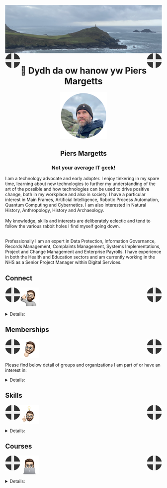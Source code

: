 <img align="center" src="/images/image.jpeg">
<img align="left" src="/images/Flag - St Piran.svg" width="48"><img align="right" src="/images/Flag - St Piran.svg" width="48"> <h1 align="center">👋 Dydh da ow hanow yw Piers Margetts</h1> 
<p align="center">
<img src="/images/PM Circle.png" width="150"></p>
<h2 align="center">Piers Margetts<br>
<h3 align="center">Not your average IT geek!</h3>        
I am a technology advocate and early adopter. I enjoy tinkering in my spare time, learning about new technologies to further my understanding of the art of the possible and how technologies can be used to drive positive change, both in my workplace and also in society. I have a particular interest in Main Frames, Artificial Intelligence, Robotic Process Automation, Quantum Computing and Cybernetics. I am also interested in Natural History, Anthropology, History and Archaeology.  <br><br>
My knowledge, skills and interests are deliberately eclectic and tend to follow the various rabbit holes I find myself going down. <br><br>

Professionally I am an expert in Data Protection, Information Governance, Records Management, Complaints Management, Systems Implementations, Project and Change Management and Enterprise Payrolls. I have experience in both the Health and Education sectors and am currently working in the NHS as a Senior Project Manager within Digital Services.

</p>


## Connect
<img align="left" src="/images/Flag - St Piran.svg" width="48"><img align="right" src="/images/Flag - St Piran.svg" width="48"> <img height="60" src="/images/connect-sticker.png">

<details>

<summary>Details:</summary>

</details>

## Memberships
<img align="left" src="/images/Flag - St Piran.svg" width="48"><img align="right" src="/images/Flag - St Piran.svg" width="48"> <img height="60" align="center" src="/images/thoughtful-sticker.png">

Please find below detail of groups and organizations I am part of or have an interest in:
<details>

<summary>Details:</summary>

[Royal Society of Arts](https://www.thersa.org/) (RSA)
<br>
[Royal Institution](https://www.rigb.org/) (Ri)
<br>
[Royal Society of Literature](https://rsliterature.org/) (RSL)
<br>
[Institute of Continuing Professional Development](https://www.cpdinstitute.org/) (iCPD)
<br>
[British Computer Society]( https://www.bcs.org/) (BCS)
<br>
[International Db2 Users Group](https://www.idug.org/home) (IDUG)
<br>
[Human Creator Alliance](https://humancreatoralliance.org/) (HCA)
<br>
[Cybernetics Society](https://cybsoc.org/)(CybS)
<br>
[Rexx Language Association](https://www.rexxla.org/) (RexxLA)
</details>

## Skills
<img align="left" src="/images/Flag - St Piran.svg" width="48"><img align="right" src="/images/Flag - St Piran.svg" width="48"> <img height="60" align="center" src="/images/ideas-sticker.png">

<details>

<summary>Details:</summary>

</details>


## Courses
<img align="left" src="/images/Flag - St Piran.svg" width="48"><img align="right" src="/images/Flag - St Piran.svg" width="48">
<img height="60" align="center" src="/images/skills-sticker.png">

<details>

<summary>Details:</summary>
<br>

### Coursera
To view my Coursera profile and acheivements please click [here](https://www.coursera.org/learner/piers-margetts)
<br>

### OpenLearn
To view my Open University OpenLearn profile and acheivements please click [here](https://www.open.edu/openlearn/profiles/zv599976)
<br>

### Credly Badges
To see all my Credly badges please click [here](https://www.credly.com/users/piers-margetts/badges)
<br>
<br>
My most recent badges:
<br>
<br>
<!--START_SECTION:badges-->
[![IBM Z Day 2025 SE - Security](https://images.credly.com/size/110x110/images/2343a488-3ea1-4107-a020-9a09f2902a31/IBM_20Z_20Day_20SE_20Security.png)](http://www.credly.com/badges/724692e9-9ac7-4773-9281-822c77def594 "IBM Z Day 2025 SE - Security")
[![IBM Z Day 2025 SE - AI & Data](https://images.credly.com/size/110x110/images/abeddce9-21fc-4db5-a76f-2aba2fec4e76/IBM_20Z_20Day_20SE_20AI_20and_20Data.png)](http://www.credly.com/badges/8d98aed8-34ba-48c9-bc69-83bf71daefd8 "IBM Z Day 2025 SE - AI & Data")
[![Generative AI Foundational Models for NLP & Language Understanding](https://images.credly.com/size/110x110/images/954a697e-66c0-45c3-8681-ced968dfa73e/blob)](http://www.credly.com/badges/95cae7b5-0846-4dda-86b0-a81771cc1ffc "Generative AI Foundational Models for NLP & Language Understanding")
[![Business Intelligence Essentials](https://images.credly.com/size/110x110/images/a38d1560-0b86-4857-89a0-1b4d33b3f686/image.png)](http://www.credly.com/badges/89c1b3f4-d0e4-4315-bfc6-e847e7afb6df "Business Intelligence Essentials")
[![IBM Z Application Modernization for Developers](https://images.credly.com/size/110x110/images/3b855c5c-f304-4b95-8c93-b41e3eca4628/image.png)](http://www.credly.com/badges/34280730-ee5d-42f6-b161-b5f36c51c542 "IBM Z Application Modernization for Developers")
[![IBM z/OS System Services Structure](https://images.credly.com/size/110x110/images/2cb5badd-1600-4477-9dbb-491266686dd7/image.png)](http://www.credly.com/badges/4e4c42aa-6c06-42da-ac6b-7b5987b770a7 "IBM z/OS System Services Structure")
[![Generative AI for Education Professionals Specialization](https://images.credly.com/size/110x110/images/b6caf3d7-9f32-432a-ba89-de98d9642dd3/Coursera_20Gen_20AI_20for_20Education_20Professionals.png)](http://www.credly.com/badges/7ef5d01b-288e-4e7f-afe2-1fb050d89a81 "Generative AI for Education Professionals Specialization")
[![Java Programming for Beginners](https://images.credly.com/size/110x110/images/c69fcc78-792b-4eae-b676-61c4ca173083/Coursera_20Java_20Programming_20Beginners.png)](http://www.credly.com/badges/d7eb967c-0f4e-498f-b1f3-4a92c12208e3 "Java Programming for Beginners")
[![Mastering Operating Systems with IBM AIX](https://images.credly.com/size/110x110/images/3f5f61ed-1890-489c-a1ad-1607699dc205/Coursera_20Mastering_20Operating_20Systems_20with_20IBM_20AIX.png)](http://www.credly.com/badges/6b7802f2-e3e0-4c2f-883e-d1a8b3500c96 "Mastering Operating Systems with IBM AIX")
[![Amplitude Practitioner - Retention](https://images.credly.com/size/110x110/images/5c39a2ea-9292-4c31-a54f-a3a10a4e8b74/image.png)](http://www.credly.com/badges/ed70fa55-39b5-49d1-a8f6-f0d87ff24513 "Amplitude Practitioner - Retention")
[![Amplitude Foundations - Data Management](https://images.credly.com/size/110x110/images/0306cd1e-8ec9-4df2-ad47-91baa48b87ac/image.png)](http://www.credly.com/badges/9547b1b0-3cc0-4728-9dee-858110317f98 "Amplitude Foundations - Data Management")
[![Amplitude Foundations - Analytics](https://images.credly.com/size/110x110/images/9dbbb990-a48c-4594-9f25-b8b9b1689c3c/image.png)](http://www.credly.com/badges/f49e4aa1-35fe-4b36-88bc-406007d48bbf "Amplitude Foundations - Analytics")
[![Operations](https://images.credly.com/size/110x110/images/7bad7a49-6046-42cc-8b3b-1a0bc3d8567e/image.png)](http://www.credly.com/badges/b171cf32-dd31-41d9-af4a-c15416ff8b60 "Operations")
[![Developer](https://images.credly.com/size/110x110/images/60bec368-fb85-4333-a427-9be23c2b1263/image.png)](http://www.credly.com/badges/c2f4397b-f9f0-473c-8e35-1f7e8b9a9681 "Developer")
[![Stream Processing - Java](https://images.credly.com/size/110x110/images/fba10c6e-da6c-4049-bb29-b72c135a88f8/image.png)](http://www.credly.com/badges/09a05cf7-323e-441e-8b79-5ba91bec08f3 "Stream Processing - Java")
[![Hazelcast Platform Essentials](https://images.credly.com/size/110x110/images/2e5848d8-6cef-45ac-81fe-34b500031c40/image.png)](http://www.credly.com/badges/5ca431b8-b46a-435d-b01f-d6973647ef41 "Hazelcast Platform Essentials")
[![LFD125: Security for Software Development Managers](https://images.credly.com/size/110x110/images/76c8bc91-42a6-4f06-9484-df961be2b0c8/blob)](http://www.credly.com/badges/86826660-2d99-41b8-b658-eec2727fed44 "LFD125: Security for Software Development Managers")
[![LFEL1001: Understanding the EU Cyber Resilience Act (CRA)](https://images.credly.com/size/110x110/images/cfc6d0bb-a517-4395-95e2-a95cc2213556/blob)](http://www.credly.com/badges/3c48d8e4-e27c-46a1-a0af-8606dff4f4d8 "LFEL1001: Understanding the EU Cyber Resilience Act (CRA)")
[![Ansible for IBM Z & LinuxONE Foundations](https://images.credly.com/size/110x110/images/28a5fd99-394d-4128-8690-312af3b74106/Ansible_20for_20IBM_20Z_20and_20LinuxONE.png)](http://www.credly.com/badges/45458e22-021f-4b66-a4ee-ad4b3f54ee13 "Ansible for IBM Z & LinuxONE Foundations")
[![IBM Z Tech Bytes - November 2024 - Hybrid Cloud & AI](https://images.credly.com/size/110x110/images/89e4b263-82c5-490b-9357-e3280ecea7f1/IBM_20Z_20Tech_20Bytes_20November_202024_20Hybrid_20Cloud_20and_20AI.png)](http://www.credly.com/badges/4363c51e-2baa-4dd6-b61f-052d15dbdbf4 "IBM Z Tech Bytes - November 2024 - Hybrid Cloud & AI")
[![Generative AI for Customer Support Specialization](https://images.credly.com/size/110x110/images/ea9e6964-2d34-4d72-8d41-f1183180971c/Coursera_20Gen_20AI_20for_20Customer_20Support_20Specialization.png)](http://www.credly.com/badges/14bfeb25-9193-467c-812e-8b221b143d65 "Generative AI for Customer Support Specialization")
[![Artificial Intelligence Essentials V2](https://images.credly.com/size/110x110/images/3e199561-bc4a-4621-9361-340fc43d997e/Coursera_20Artificial_20Intelligence_20Essentials_20V2.png)](http://www.credly.com/badges/26020187-9294-4fcf-9b1b-809bab05a061 "Artificial Intelligence Essentials V2")
[![Generative AI for Product Managers Specialization](https://images.credly.com/size/110x110/images/14e9826e-ccff-40d4-b21f-06d3569286a0/Coursera_20Gen_20AI_20for_20Product_20Managers_20Specialization.png)](http://www.credly.com/badges/5cdd092e-eebb-4ca0-ae63-c77d1be1d312 "Generative AI for Product Managers Specialization")
[![Generative AI for Business Intelligence (BI) Analysts Specialization](https://images.credly.com/size/110x110/images/7775773a-58cc-44aa-a887-022c2a39d05b/Coursera_20Gen_20AI_20for_20Bus_20Intell_20BI.png)](http://www.credly.com/badges/db2e3479-2aee-4208-ac54-1bc4a9cf4eea "Generative AI for Business Intelligence (BI) Analysts Specialization")
[![AI Foundations for Everyone Specialization](https://images.credly.com/size/110x110/images/1d7ed52f-5471-4813-ada7-c02cc38d60f5/Coursera_20AI_20Foundations_20for_20Everyone_20Specialization.png)](http://www.credly.com/badges/ec5e87e6-8dfe-4758-a67b-c7d9cb2e7a54 "AI Foundations for Everyone Specialization")
[![Generative AI for Project Managers Specialization](https://images.credly.com/size/110x110/images/69e17c1d-2b2d-4032-ae63-d472f3fe07de/Coursera_20Gen_20AI_20for_20Project_20Managers_20Specialization.png)](http://www.credly.com/badges/7f78eb99-7b59-4c7a-8134-9506560d43b9 "Generative AI for Project Managers Specialization")
[![IBM Z Foundations - Level 2](https://images.credly.com/size/110x110/images/088e7c90-95bd-437a-9795-fbaaa5b25160/IBM_20Z_20Foundations_20Level_202.png)](http://www.credly.com/badges/28d7e421-8edc-48f1-bd10-a2e24312d1fb "IBM Z Foundations - Level 2")
[![Linux on IBM LinuxONE Technical Sales Intermediate](https://images.credly.com/size/110x110/images/518ea9aa-d544-4798-baaa-4a24de877fc5/Linux_20on_20IBM_20LinuxONE_20Technical_20Sales_20Intermediate.png)](http://www.credly.com/badges/e2e6d976-8820-4b60-901e-f7ec0dff6b03 "Linux on IBM LinuxONE Technical Sales Intermediate")
[![ApplinX Basic](https://images.credly.com/size/110x110/images/f6e1710b-9b52-4d89-89c9-b15c14b5949f/blob)](http://www.credly.com/badges/aca9cf79-8b68-47b0-83eb-63576e93d3aa "ApplinX Basic")
[![Learn the Basics of Machine Learning with IBM Watson Studio](https://images.credly.com/size/110x110/images/00656274-31ad-42b8-b9ac-c2de7e30833e/image.png)](http://www.credly.com/badges/360bc694-9180-43b5-b5cc-67876cab80f2 "Learn the Basics of Machine Learning with IBM Watson Studio")
[![IBM Cloud Advanced Architect Cloud Options](https://images.credly.com/size/110x110/images/5e8a3b56-0eca-43af-bf90-48acec8a301d/image.png)](http://www.credly.com/badges/67d22a0d-e2cb-4a21-ba01-3d387a1203ea "IBM Cloud Advanced Architect Cloud Options")
[![Microsoft Advertising Certified Expert](https://images.credly.com/size/110x110/images/5c2decf4-4c6c-466a-95d5-d39527d237f7/image.png)](http://www.credly.com/badges/a6f54ed8-b5a5-4953-83f6-cd2eca3348dc "Microsoft Advertising Certified Expert")
[![Network Technician Career Path](https://images.credly.com/size/110x110/images/978f88dc-c247-4093-9d39-6efac3651297/image.png)](http://www.credly.com/badges/3b9fe803-ca72-48e1-a25a-22d73dd637ae "Network Technician Career Path")
[![Network Support and Security](https://images.credly.com/size/110x110/images/a4dd891f-7bf5-4938-8241-50dc81e8cc00/image.png)](http://www.credly.com/badges/f454f48e-44e5-4649-ad9d-029743f44f00 "Network Support and Security")
[![Maximo Manage: Introduction to Planning and Scheduling](https://images.credly.com/size/110x110/images/02feab15-e169-4eef-9317-217990edaa43/Maximo_20Manage_20Intro_20to_20Planning_20and_20Scheduling.png)](http://www.credly.com/badges/0d5f5495-61b3-4828-ba98-3713ee457a62 "Maximo Manage: Introduction to Planning and Scheduling")
[![IBM watsonx Orchestrate: Getting Started with Projects in Skill Studio](https://images.credly.com/size/110x110/images/ff0a1bbd-3a11-44c6-ba53-b9236035f581/IBM_20watsonx_20Orchestrate_20Getting_20Started_20w_20Projects_20in_20Skill_20Studio.png)](http://www.credly.com/badges/7229d14e-9055-4d7a-ae1c-3405ad588cf7 "IBM watsonx Orchestrate: Getting Started with Projects in Skill Studio")
[![Proofpoint Certified Email Authentication Specialist 2025](https://images.credly.com/size/110x110/images/99bc37b8-2d50-42ba-973e-43480fa64eac/blob)](http://www.credly.com/badges/ae4b8435-0a88-4ac1-bdce-f64f878a2d7e "Proofpoint Certified Email Authentication Specialist 2025")
[![Proofpoint Certified Ransomware Specialist 2025](https://images.credly.com/size/110x110/images/06dc4f2c-170f-4ba5-9ee1-56b6a5009423/blob)](http://www.credly.com/badges/18ce1150-d7a2-4acb-9346-78a24f0b9577 "Proofpoint Certified Ransomware Specialist 2025")
[![IBM Z Foundations - Level 1](https://images.credly.com/size/110x110/images/aea62b4f-cae7-4745-93a3-9cedf0aafaf8/IBM_20Z_20Foundations_20Level_201.png)](http://www.credly.com/badges/91905ee8-02b0-4100-ada1-c9e7b5c97ce1 "IBM Z Foundations - Level 1")
[![Digital Awareness](https://images.credly.com/size/110x110/images/29e7c859-4719-4081-a12f-6bdc073a43d2/image.png)](http://www.credly.com/badges/fd71121d-9a85-4f6e-944d-282e5357791c "Digital Awareness")
[![AI Fundamentals with IBM SkillsBuild](https://images.credly.com/size/110x110/images/26c21273-c0ab-485b-98a7-f1212dcb82b8/image.png)](http://www.credly.com/badges/dcad106f-c10d-45fb-9b62-4233c3011d34 "AI Fundamentals with IBM SkillsBuild")
[![Ethical Hacker](https://images.credly.com/size/110x110/images/242902b5-f527-42ad-865e-977c9e1b5b58/image.png)](http://www.credly.com/badges/b8d39c38-1039-4333-b80c-41815e8e7139 "Ethical Hacker")
[![Introduction to Modern AI](https://images.credly.com/size/110x110/images/e2d12302-10f9-40d4-8ff1-066a7008b61d/blob)](http://www.credly.com/badges/7ea3a690-5054-48c5-b862-d248d090262c "Introduction to Modern AI")
[![Maximo Manage: Functional Administration and User Management](https://images.credly.com/size/110x110/images/178e7a1b-e6eb-44e0-85d4-c2a2298045b9/Maximo_20Manage_20Functional_20Administration.png)](http://www.credly.com/badges/f2e0b342-1573-4ee1-b764-309bca06706e "Maximo Manage: Functional Administration and User Management")
[![webMethods API Management Basic](https://images.credly.com/size/110x110/images/cad579f3-8c2d-4288-9bda-0b3f16311430/blob)](http://www.credly.com/badges/eda68d22-e415-4601-a35a-ddb42fef8b41 "webMethods API Management Basic")
[![IMS Logical Relationships](https://images.credly.com/size/110x110/images/37c501ad-88dc-45be-b8d3-c9a2e50e8d59/IMS_20Logical_20Relationships.png)](http://www.credly.com/badges/adecac73-652b-4fd2-b1fb-0d954f715d41 "IMS Logical Relationships")
[![Fundamentals of Business Analysis](https://images.credly.com/size/110x110/images/d6eac5b8-d04b-4cc8-bf64-4b7900186c10/Coursera_20Fundamentals_20of_20Business_20Analysis.png)](http://www.credly.com/badges/debce1ad-8438-4585-8615-0df731e56746 "Fundamentals of Business Analysis")
[![IBM z/OS Security Essentials](https://images.credly.com/size/110x110/images/403306a9-ed66-4a7e-bb2c-6daf2931b2da/IBM_20zOS_20Security_20Essentials.png)](http://www.credly.com/badges/9c74e25b-3983-4e1e-8f79-101e96546c39 "IBM z/OS Security Essentials")
<!--END_SECTION:badges-->
</details>
